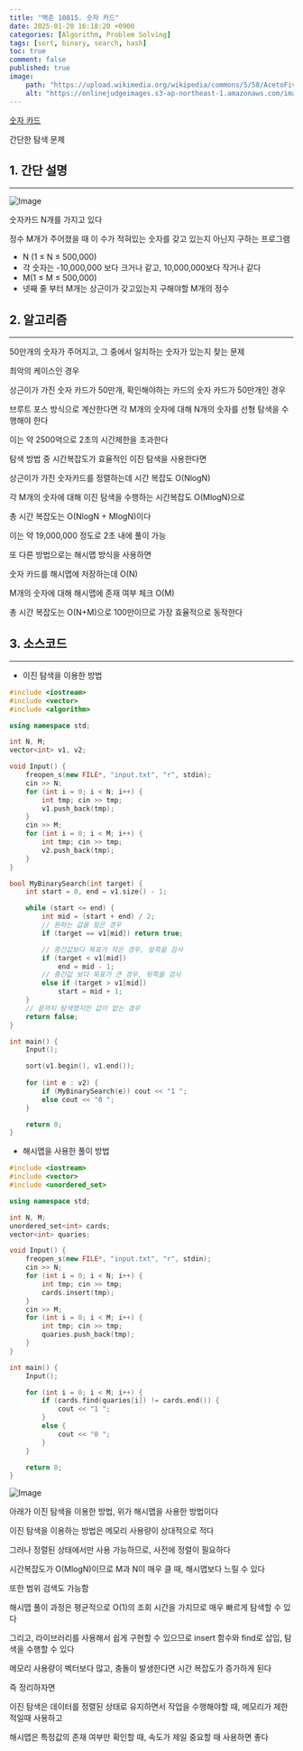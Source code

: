 ```yaml
---
title: "백준 10815. 숫자 카드"
date: 2025-01-20 16:18:20 +0900
categories: [Algorithm, Problem Solving]  
tags: [sort, binary, search, hash]    
toc: true
comment: false
published: true
image:
    path: "https://upload.wikimedia.org/wikipedia/commons/5/58/AcetoFive.JPG"
    alt: "https://onlinejudgeimages.s3-ap-northeast-1.amazonaws.com/images/boj-og.png"
---
```


[숫자 카드](https://www.acmicpc.net/problem/10815)

간단한 탐색 문제

## 1. 간단 설명
---

![Image](https://github.com/user-attachments/assets/65b35794-6505-4f07-af46-4cb5da1e304f)

숫자카드 N개를 가지고 있다 

정수 M개가 주어졌을 때 이 수가 적혀있는 숫자를 갖고 있는지 아닌지 구하는 프로그램

- N (1 ≤ N ≤ 500,000)
- 각 숫자는 -10,000,000 보다 크거나 같고, 10,000,000보다 작거나 같다
- M(1 ≤ M ≤ 500,000)
- 넷째 줄 부터 M개는 상근이가 갖고있는지 구해야할 M개의 정수

## 2. 알고리즘
---

50만개의 숫자가 주어지고, 그 중에서 일치하는 숫자가 있는지 찾는 문제

최악의 케이스인 경우

상근이가 가진 숫자 카드가 50만개, 확인해야하는 카드의 숫자 카드가 50만개인 경우

브루트 포스 방식으로 계산한다면 각 M개의 숫자에 대해 N개의 숫자를 선형 탐색을 수행해야 한다

이는 약 2500억으로 2초의 시간제한을 초과한다

탐색 방법 중 시간복잡도가 효율적인 이진 탐색을 사용한다면

상근이가 가진 숫자카드를 정렬하는데 시간 복잡도 O(NlogN)

각 M개의 숫자에 대해 이진 탐색을 수행하는 시간복잡도 O(MlogN)으로

총 시간 복잡도는 O(NlogN + MlogN)이다

이는 약 19,000,000 정도로 2초 내에 풀이 가능

또 다른 방법으로는 해시맵 방식을 사용하면

숫자 카드를 해시맵에 저장하는데 O(N)

M개의 숫자에 대해 해시맵에 존재 여부 체크 O(M)

총 시간 복잡도는 O(N+M)으로 100만이므로 가장 효율적으로 동작한다


## 3. 소스코드
---

- 이진 탐색을 이용한 방법

```cpp
#include <iostream>
#include <vector>
#include <algorithm>

using namespace std;

int N, M;
vector<int> v1, v2;

void Input() {
	freopen_s(new FILE*, "input.txt", "r", stdin);
	cin >> N;
	for (int i = 0; i < N; i++) {
		int tmp; cin >> tmp;
		v1.push_back(tmp);
	}
	cin >> M;
	for (int i = 0; i < M; i++) {
		int tmp; cin >> tmp;
		v2.push_back(tmp);
	}
}

bool MyBinarySearch(int target) {
	int start = 0, end = v1.size() - 1;

	while (start <= end) {
		int mid = (start + end) / 2;
		// 원하는 값을 찾은 경우
		if (target == v1[mid]) return true;

		// 중간값보다 목표가 작은 경우, 앞쪽을 검사
		if (target < v1[mid])
			end = mid - 1;
		// 중간값 보다 목표가 큰 경우, 뒷쪽을 검사
		else if (target > v1[mid])
			start = mid + 1;
	}
	// 끝까지 탐색했지만 값이 없는 경우 
	return false; 
}

int main() {
	Input();

	sort(v1.begin(), v1.end());
	
	for (int e : v2) {
		if (MyBinarySearch(e)) cout << "1 ";
		else cout << "0 ";
	}

	return 0;
}
```

- 해시맵을 사용한 풀이 방법

```cpp
#include <iostream>
#include <vector>
#include <unordered_set>

using namespace std;

int N, M;
unordered_set<int> cards;
vector<int> quaries;

void Input() {
	freopen_s(new FILE*, "input.txt", "r", stdin);
	cin >> N;
	for (int i = 0; i < N; i++) {
		int tmp; cin >> tmp;
		cards.insert(tmp);
	}
	cin >> M;
	for (int i = 0; i < M; i++) {
		int tmp; cin >> tmp;
		quaries.push_back(tmp);
	}
}

int main() {
	Input();

	for (int i = 0; i < M; i++) {
		if (cards.find(quaries[i]) != cards.end()) {
			cout << "1 ";
		}
		else {
			cout << "0 ";
		}
	}

	return 0;
}
```

![Image](https://github.com/user-attachments/assets/4c5d151d-5e6b-4ea0-abf8-4d5189527370)

아래가 이진 탐색을 이용한 방법, 위가 해시맵을 사용한 방법이다

이진 탐색을 이용하는 방법은 메모리 사용량이 상대적으로 적다

그러나 정렬된 상태에서만 사용 가능하므로, 사전에 정렬이 필요하다

시간복잡도가 O(MlogN)이므로 M과 N이 매우 클 때, 해시맵보다 느릴 수 있다

또한 범위 검색도 가능함

해시맵 풀이 과정은 평균적으로 O(1)의 조회 시간을 가지므로 매우 빠르게 탐색할 수 있다

그리고, 라이브러리를 사용해서 쉽게 구현할 수 있으므로 insert 함수와 find로 삽입, 탐색을 수행할 수 있다

메모리 사용량이 벡터보다 많고, 충돌이 발생한다면 시간 복잡도가 증가하게 된다

즉 정리하자면

이진 탐색은 데이터를 정렬된 상태로 유지하면서 작업을 수행해야할 때, 메모리가 제한적일때 사용하고

해시맵은 특정값의 존재 여부만 확인할 때, 속도가 제일 중요할 때 사용하면 좋다